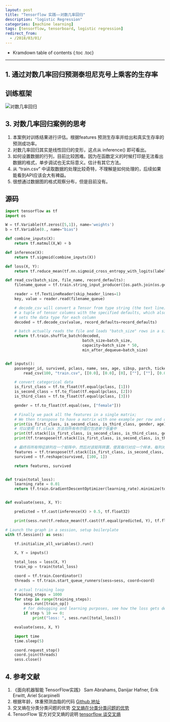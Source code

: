 ```yaml
---
layout: post
title: "Tensorflow 实践——对数几率回归"
description: "logistic Regression"
categories: [machine learning]
tags: [tensorflow, tensorboard, logistic regression]
redirect_from: 
  - /2018/03/01/
---  
```

* Kramdown table of contents
{:toc .toc}
---


## 1. 通过对数几率回归预测泰坦尼克号上乘客的生存率

  
## 训练框架  
![对数几率回归](http://p30p0kjya.bkt.clouddn.com/%E5%AF%B9%E6%95%B0%E5%9B%9E%E5%BD%92%E5%AD%A6%E4%B9%A0.PNG)

## 3. 对数几率回归案例的思考  
1. 本案例对训练结果进行评估。根据features 预测生存率并给出和真实生存率的预测成功率。  
2. 对数几率回归其实是线性回归的变形，这点从 inference() 即可看出。  
3. 如何设置数据的行列，目前比较困难。因为在函数定义的时候打印是无法看出数据的格式，单步调试也无实际意义。估计有其它方法。  
4. 从 “train.csv” 中读取数据的处理比较奇特，不理解是如何处理的，后续如果能看到API应该会大有裨益。  
5. 很想通过数据图的格式观察分布，但是目前没有。  


## 源码  

```python  
import tensorflow as tf
import os

W = tf.Variable(tf.zeros([5,1]), name='weights')
b = tf.Variable(0., name="bias")

def combine_inputs(X):
    return tf.matmul(X,W) + b

def inference(X):
    return tf.sigmoid(combine_inputs(X))

def loss(X, Y):
    return tf.reduce_mean(tf.nn.sigmoid_cross_entropy_with_logits(labels=Y, logits=combine_inputs(X)))

def read_csv(batch_size, file_name, record_defaults):
    filename_queue = tf.train.string_input_producer([os.path.join(os.getcwd(), file_name)])

    reader = tf.TextLineReader(skip_header_lines=1)
    key, value = reader.read(filename_queue)

    # decode_csv will convert a Tensor from type string (the text line) in
    # a tuple of tensor columns with the specified defaults, which also
    # sets the data type for each column
    decoded = tf.decode_csv(value, record_defaults=record_defaults)

    # batch actually reads the file and loads "batch_size" rows in a single tensor
    return tf.train.shuffle_batch(decoded,
                                  batch_size=batch_size,
                                  capacity=batch_size * 50,
                                  min_after_dequeue=batch_size)


def inputs():
    passenger_id, survived, pclass, name, sex, age, sibsp, parch, ticket, fare, cabin, embarked = \
        read_csv(100, "train.csv", [[0.0], [0.0], [0], [""], [""], [0.0], [0.0], [0.0], [""], [0.0], [""], [""]])

    # convert categorical data
    is_first_class = tf.to_float(tf.equal(pclass, [1]))
    is_second_class = tf.to_float(tf.equal(pclass, [2]))
    is_third_class = tf.to_float(tf.equal(pclass, [3]))

    gender = tf.to_float(tf.equal(sex, ["female"]))

    # Finally we pack all the features in a single matrix;
    # We then transpose to have a matrix with one example per row and one feature per column.
    print(is_first_class, is_second_class, is_third_class, gender, age)
    # 可以使用 tf.stack 方法将所有布尔值打包进单个张量中
    print(tf.stack([is_first_class, is_second_class, is_third_class, gender, age]))
    print(tf.transpose(tf.stack([is_first_class, is_second_class, is_third_class, gender, age])))

    # 最终将所有特征排列在一个矩阵中，然后对该矩阵转置，使其每行对应一个样本，每列对应一种特征
    features = tf.transpose(tf.stack([is_first_class, is_second_class, is_third_class, gender, age]))
    survived = tf.reshape(survived, [100, 1])

    return features, survived


def train(total_loss):
    learning_rate = 0.01
    return tf.train.GradientDescentOptimizer(learning_rate).minimize(total_loss)


def evaluate(sess, X, Y):

    predicted = tf.cast(inference(X) > 0.5, tf.float32)

    print(sess.run(tf.reduce_mean(tf.cast(tf.equal(predicted, Y), tf.float32))))

# Launch the graph in a session, setup boilerplate
with tf.Session() as sess:

    tf.initialize_all_variables().run()

    X, Y = inputs()

    total_loss = loss(X, Y)
    train_op = train(total_loss)

    coord = tf.train.Coordinator()
    threads = tf.train.start_queue_runners(sess=sess, coord=coord)

    # actual training loop
    training_steps = 1000
    for step in range(training_steps):
        sess.run([train_op])
        # for debugging and learning purposes, see how the loss gets decremented thru training steps
        if step % 10 == 0:
            print("loss: ", sess.run([total_loss]))

    evaluate(sess, X, Y)

    import time
    time.sleep(5)

    coord.request_stop()
    coord.join(threads)
    sess.close()
```  
      

## 4. 参考文献
1. 《面向机器智能 TensorFlow实践》  Sam Abrahams, Danijar Hafner, Erik Erwitt, Ariel Scarpinelli  
2.  根据年龄，体重预测血脂的代码    [Github 地址](https://github.com/backstopmedia/tensorflowbook)  
3.  交叉熵在分类分类问题的优势      [交叉熵在分类分类问题的优势](https://jamesmccaffrey.wordpress.com/2013/11/05/why-you-should-use-cross-entropy-error-instead-of-classification-error-or-mean-squared-error-for-neural-network-classifier-training/)
4.  TensorFlow 官方对交叉熵的说明   [tensorflow 谈交叉熵](http://colah.github.io/posts/2015-09-Visual-Information/)
